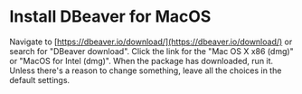 # Install DBeaver for MacOS

Navigate to [https://dbeaver.io/download/](https://dbeaver.io/download/) or search for "DBeaver download". Click the link for the "Mac OS X x86 (dmg)" or "MacOS for Intel (dmg)". When the package has downloaded, run it. Unless there's a reason to change something, leave all the choices in the default settings.
